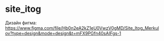 # site_itog

Дизайн фигма:
https://www.figma.com/file/Hb0n2eA2kZ1eU0VwzV0gMD/Site_Itog_Merkulov?type=design&mode=design&t=mFX9PGfn40sAIFgs-1
